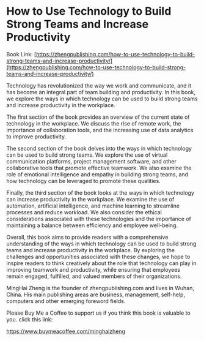 # How to Use Technology to Build Strong Teams and Increase Productivity

Book Link: [https://zhengpublishing.com/how-to-use-technology-to-build-strong-teams-and-increase-productivity/](https://zhengpublishing.com/how-to-use-technology-to-build-strong-teams-and-increase-productivity/)

Technology has revolutionized the way we work and communicate, and it has become an integral part of team building and productivity. In this book, we explore the ways in which technology can be used to build strong teams and increase productivity in the workplace.

The first section of the book provides an overview of the current state of technology in the workplace. We discuss the rise of remote work, the importance of collaboration tools, and the increasing use of data analytics to improve productivity.

The second section of the book delves into the ways in which technology can be used to build strong teams. We explore the use of virtual communication platforms, project management software, and other collaborative tools that promote effective teamwork. We also examine the role of emotional intelligence and empathy in building strong teams, and how technology can be leveraged to promote these qualities.

Finally, the third section of the book looks at the ways in which technology can increase productivity in the workplace. We examine the use of automation, artificial intelligence, and machine learning to streamline processes and reduce workload. We also consider the ethical considerations associated with these technologies and the importance of maintaining a balance between efficiency and employee well-being.

Overall, this book aims to provide readers with a comprehensive understanding of the ways in which technology can be used to build strong teams and increase productivity in the workplace. By exploring the challenges and opportunities associated with these changes, we hope to inspire readers to think creatively about the role that technology can play in improving teamwork and productivity, while ensuring that employees remain engaged, fulfilled, and valued members of their organizations.

MingHai Zheng is the founder of zhengpublishing.com and lives in Wuhan, China. His main publishing areas are business, management, self-help, computers and other emerging foreword fields.

Please Buy Me a Coffee to support us if you think this book is valuable to you. click this link:

https://www.buymeacoffee.com/minghaizheng
